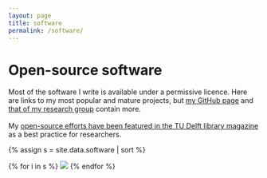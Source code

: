```yaml
---
layout: page
title: software
permalink: /software/
---
```


# Open-source software

<div class="message">
Most of the software I write is available under a permissive licence. Here are links to my most popular and mature projects, but <a href="https://github.com/hugoledoux">my GitHub page</a> and <a href="https://github.com/tudelft3d">that of my research group</a> contain more.
<br><br>
<i class="bi bi-exclamation-circle-fill" aria-hidden="true"></i> My <a href="http://www.onlinemagazine.library.tudelft.nl/?p=2060">open-source efforts have been featured in the TU Delft library magazine</a> as a best practice for researchers.
</div>


{% assign s = site.data.software | sort %}

{% for i in s %}
  <a href="https://github.com/{{ i }}"><img src="https://gh-card.dev/repos/{{ i }}.svg"></a>
{% endfor %}


